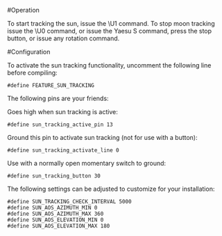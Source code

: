 #Operation

To start tracking the sun, issue the \U1 command.  To stop moon tracking issue the \U0 command, or issue the Yaesu S command, press the stop button, or issue any rotation command.

#Configuration

To activate the sun tracking functionality, uncomment the following line before compiling:

    #define FEATURE_SUN_TRACKING

The following pins are your friends:

Goes high when sun tracking is active:

    #define sun_tracking_active_pin 13

Ground this pin to activate sun tracking (not for use with a button):

    #define sun_tracking_activate_line 0

Use with a normally open momentary switch to ground:

    #define sun_tracking_button 30

The following settings can be adjusted to customize for your installation:

    #define SUN_TRACKING_CHECK_INTERVAL 5000
    #define SUN_AOS_AZIMUTH_MIN 0
    #define SUN_AOS_AZIMUTH_MAX 360
    #define SUN_AOS_ELEVATION_MIN 0
    #define SUN_AOS_ELEVATION_MAX 180

